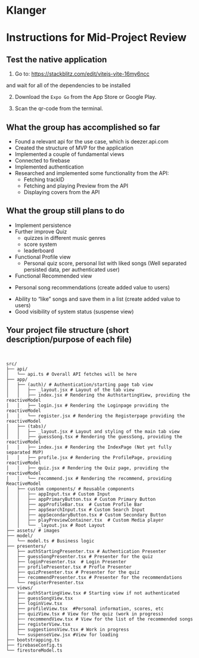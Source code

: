 # Klanger

# Instructions for Mid-Project Review 

## Test the native application 

1. Go to: https://stackblitz.com/edit/vitejs-vite-16my6ncc 

and wait for all of the dependencies to be installed

2. Download the `Expo Go` from the App Store or Google Play. 

3. Scan the qr-code from the terminal. 

## What the group has accomplished so far

* Found a relevant api for the use case, which is deezer.api.com
* Created the structure of MVP for the application
* Implemented a couple of fundamental views
* Connected to firebase
* Implemented authentication
* Researched and implemented some functionality from the API:
  - Fetching trackID
  - Fetching and playing Preview from the API
  - Displaying covers from the API

## What the group still plans to do 

* Implement persistence
* Further improve Quiz
  - quizzes in different music genres
  - score system
  - leaderboard
* Functional Profile view 
  - Personal quiz score, personal list with liked songs (Well separated persisted data, per authenticated user)
* Functional Recommended view
 - Personal song recommendations (create added value to users)
* Ability to “like” songs and save them in a list (create added value to users)
* Good visibility of system status (suspense view)



## Your project file structure (short description/purpose of each file)

```plaintext


src/
├── api/
│   └── api.ts # Overall API fetches will be here
├── app/
│   ├── (auth)/ # Authentication/starting page tab view
│   │   ├── _layout.jsx # Layout of the tab view
│   │   ├── index.jsx # Rendering the AuthstartingView, providing the reactiveModel
│   │   ├── login.jsx # Rendering the Loginpage providing the reactiveModel
│   │   └── register.jsx # Rendering the Registerpage providing the reactiveModel
│   ├── (tabs)/
│   │   ├── _layout.jsx # Layout and styling of the main tab view
│   │   ├── guessSong.tsx # Rendering the guessSong, providing the reactiveModel
│   │   ├── index.jsx # Rendering the IndexPage (Not yet fully separated MVP)
│   │   ├── profile.jsx # Rendering the ProfilePage, providing reactiveModel
│   │   ├── quiz.jsx # Rendering the Quiz page, providing the reactiveModel
│   │   └── recommend.jsx # Rendering the recommend, providing ReactiveModel
│   ├── custom components/ # Reusable components
│   │   ├── appInput.tsx # Custom Input
│   │   ├── appPrimaryButton.tsx # Custom Primary Button
│   │   ├── appProfileBar.tsx  # Custom Profile Bar
│   │   ├── appSearchInput.tsx # Custom Search Input
│   │   ├── appSecondaryButton.tsx # Custom Secondary Button
│   │   ├── playPreviewContainer.tsx  # Custom Media player
│   │   └── _layout.jsx # Root Layout
├── assets/ # images
├── model/
│   └── model.ts # Business logic
├── presenters/
│   ├── authStartingPresenter.tsx # Authentication Presenter 
│   ├── guessSongPresenter.tsx # Presenter for the quiz
│   ├── loginPresenter.tsx  # Login Presenter 
│   ├── profilePresenter.tsx # Profle Presenter
│   ├── quizPresenter.tsx # Presenter for the quiz
│   ├── recommendPresenter.tsx # Presenter for the recommendations 
│   └── registerPresenter.tsx
├── views/
│   ├── authStartingView.tsx # Starting view if not authenticated
│   ├── guessSongView.tsx
│   ├── loginView.tsx
│   ├── profileView.tsx  #Personal information, scores, etc 
│   ├── quizView.tsx # View for the quiz (work in progress) 
│   ├── recommendView.tsx # View for the list of the recommended songs 
│   ├── registerView.tsx 
│   ├── suggestionsView.tsx # Work in progress
│   └── suspenseView.jsx #View for loading 
├── bootstrapping.ts
├── firebaseConfig.ts
└── firestoreModel.ts
```
